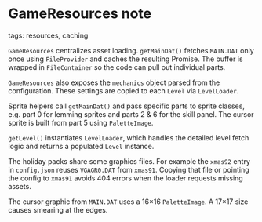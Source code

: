 # GameResources note

tags: resources, caching

`GameResources` centralizes asset loading. `getMainDat()` fetches `MAIN.DAT` only once using `FileProvider` and caches the resulting Promise. The buffer is wrapped in `FileContainer` so the code can pull out individual parts.

`GameResources` also exposes the `mechanics` object parsed from the configuration. These settings are copied to each `Level` via `LevelLoader`.

Sprite helpers call `getMainDat()` and pass specific parts to sprite classes, e.g. part 0 for lemming sprites and parts 2 & 6 for the skill panel. The cursor sprite is built from part 5 using `PaletteImage`.

`getLevel()` instantiates `LevelLoader`, which handles the detailed level fetch logic and returns a populated `Level` instance.

The holiday packs share some graphics files. For example the `xmas92` entry in
`config.json` reuses `VGAGR0.DAT` from `xmas91`. Copying that file or pointing
the config to `xmas91` avoids 404 errors when the loader requests missing
assets.

The cursor graphic from `MAIN.DAT` uses a 16×16 `PaletteImage`. A 17×17 size causes smearing at the edges.
